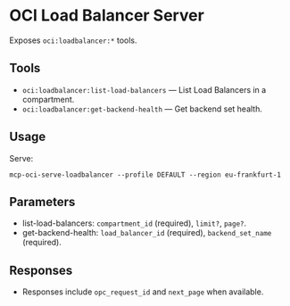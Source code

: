 # OCI Load Balancer Server

Exposes `oci:loadbalancer:*` tools.

## Tools
- `oci:loadbalancer:list-load-balancers` — List Load Balancers in a compartment.
- `oci:loadbalancer:get-backend-health` — Get backend set health.

## Usage
Serve:
```
mcp-oci-serve-loadbalancer --profile DEFAULT --region eu-frankfurt-1
```

## Parameters
- list-load-balancers: `compartment_id` (required), `limit?`, `page?`.
- get-backend-health: `load_balancer_id` (required), `backend_set_name` (required).

## Responses
- Responses include `opc_request_id` and `next_page` when available.
